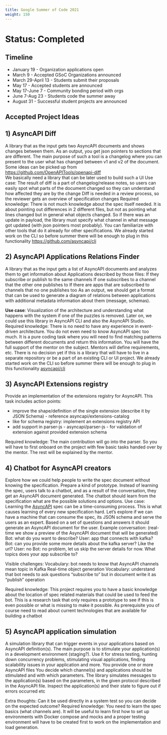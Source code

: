 ```yaml
---
title: Google Summer of Code 2021
weight: 150
---
```


# Status: Completed

## Timeline

- January 19 - Organization applications open
- March 9 - Accepted GSoC Organizations announced
- March 29-April 13 - Students submit their proposals
- May 17 - Accepted students are announced
- May 17-June 7 - Community bonding period with orgs
- June 7-Aug 23 - Students code the summer away
- August 31 - Successful student projects are announced

## Accepted Project Ideas


## 1) AsyncAPI Diff

A library that as the input gets two AsyncAPI documents and shows changes between them. As an output, you get json pointers to sections that are different. The main purpose of such a tool is a changelog where you can present to the user what has changed between v1 and v2 of the document. Some ideas can be picked up from https://github.com/OpenAPITools/openapi-diff  
We basically need a library that can be later used to build such a UI
Use case:
The result of diff is a part of changelog/release notes, so users can easily spot what parts of the document changed so they can understand how affected they are by the change
Diff is needed in a review process, so the reviewer gets an overview of specification changes
Required knowledge:
There is not much knowledge about the spec itself needed. It is about pointing out differences in 2 different files, but not as pointing what lines changed but in general what objects changed. So if there was an update in payload, the library must specify what channel in what message got updated (with json pointers most probably). You can familiarize with other tools that do it already for other specifications.
We already started work on the CLI so before summer there will be enough to plug in this functionality https://github.com/asyncapi/cli

## 2) AsyncAPI Applications Relations Finder

A library that as the input gets a list of AsyncAPI documents and analyzes them to get information about Applications described by those files:
If they subscribe or publish to the same channels
If one subscribes to a channel that the other one publishes to
If there are apps that are subscribed to channels that no one publishes too
As an output, we should get a format that can be used to generate a diagram of relations between applications with additional metadata information about them (message, schemas).


**Use case**:
Visualization of the architecture and understanding what happens with the system if one of the puzzles is removed.
Later on, we could use this library in AsyncAPI CLI and also the AsyncAPI Studio.
Required knowledge:
There is no need to have any experience in event-driven architecture. You do not even need to know AsyncAPI spec too much. It is a pure coding task where you will need to find matching patterns between different documents and return this information. You will have the full support of the mentor on the subject. Mentors will define requirements, etc.
There is no decision yet if this is a library that will have to live in a separate repository or be a part of an existing CLI or UI project.
We already started work on the CLI so before summer there will be enough to plug in this functionality
[asyncapi/cli  ](https://github.com/asyncapi/cli)

## 3) AsyncAPI Extensions registry

Provide an implementation of the extensions registry for AsyncAPI. This task includes action points:
- improve the shape/definition of the single extension (describe it by JSON Schema) - reference
asyncapi/extensions-catalog
- like for schema registry: implement an extensions registry API
- add support in parser-js -
asyncapi/parser-js  - for validation of extension against provided extension schema


Required knowledge:
The main contribution will go into the parser. So you will have to first onboard on the project with few basic tasks handed over by the mentor. The rest will be explained by the mentor. 

## 4) Chatbot for AsyncAPI creators

Explore how we could help people to write the spec document without knowing the specification. Prepare a kind of prototype. Instead of learning the spec, users talk to a chatbot, and as a result of the conversation, they get an AsyncAPI document generated. The chatbot should learn from the specification what are the possible solutions and options.
Use case:
Learning the [AsyncAPI](https://github.com/asyncapi/asyncapi/blob/master/versions/2.0.0/asyncapi.md) spec can be a time-consuming process. This is what causes learning of every new specification hard. Let’s explore if we can have a machine that can consume the spec, its JSON schema and serve the users as an expert. Based on a set of questions and answers it should generate an AsyncAPI document for the user.
Example conversation: (real-time we show a preview of the AsyncAPI document that will be generated)
Bot: what do you want to describe?
User: app that connects with kafka?
Bot: can you provide some more details about the kafka server? Like the url?
User: no
Bot: no problem, let us skip the server details for now. What topics does your app subscribe to?

Visible challenges:
Vocabulary: bot needs to know that AsyncAPI channels mean topic in Kafka
Real-time object generation
Vocabulary: understand that bot needs to ask questions “subscribe to” but in document write it as “publish” operation
 
Required knowledge:
This project requires you to have a basic knowledge about the location of spec related materials that could be used to feed the bot. This is a research task that only requires a prototype to see if this is even possible or what is missing to make it possible. As prerequisite you of course need to read about current technologies that are available for building a chatbot

## 5) AsyncAPI application simulation

A simulation library that can trigger events in your applications based on AsyncAPI definition(s). The main purpose is to stimulate your application(s) in a development environment (staging?). Use it for stress testing, hunting down concurrency problems, stimulating visual applications, finding scalability issues in your application and more.
You provide one or more AsyncAPI files
You decide which channel(s) and applications should be stimulated and with which parameters.
The library simulates messages to the application(s) based on the parameters, in the given protocol described in the AsyncAPI file. 
Inspect the application(s) and their state to figure out if errors occurred etc
 
Extra thoughts: 
Can it be used directly in a system test so you can decide on the expected outcome?
Required knowledge:
You need to learn the spec basics (what channels are). It will be useful to learn first how to set up environments with Docker compose and mocks and a proper testing environment will have to be created first to work on the implementation and load generation.

